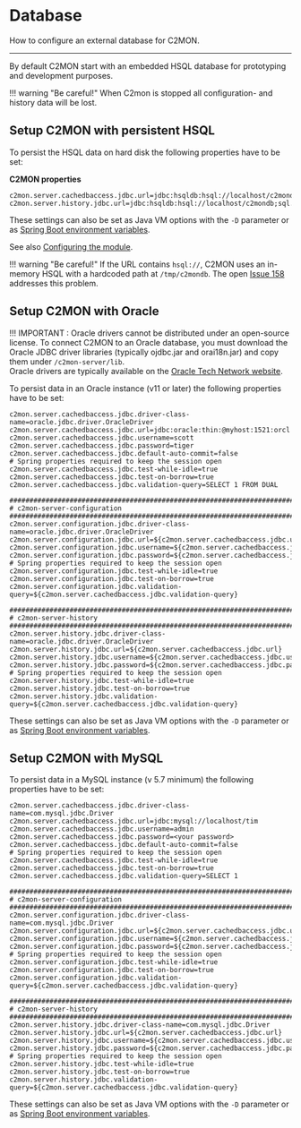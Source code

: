 # Database

How to configure an external database for C2MON.

---

By default C2MON start with an embedded HSQL database for prototyping and development purposes.

!!! warning "Be careful!"
    When C2mon is stopped all configuration- and history data will be lost.

## Setup C2MON with persistent HSQL
To persist the HSQL data on hard disk the following properties have to be set:

**C2MON properties**

```shell
c2mon.server.cachedbaccess.jdbc.url=jdbc:hsqldb:hsql://localhost/c2mondb;sql.syntax_ora=true
c2mon.server.history.jdbc.url=jdbc:hsqldb:hsql://localhost/c2mondb;sql.syntax_ora=true
```
These settings can also be set as Java VM options with the ```-D``` parameter or as [Spring Boot environment variables](https://docs.spring.io/spring-boot/docs/current/reference/html/boot-features-external-config.html).

See also [Configuring the module](/user-guide/client-api/history/#configuring-the-module).

!!! warning "Be careful!"
    If the URL contains ``hsql://``, C2MON uses an in-memory HSQL with a hardcoded path at ``/tmp/c2mondb``.
    The open [Issue 158](https://gitlab.cern.ch/c2mon/c2mon/issues/158) addresses this problem.

## Setup C2MON with Oracle

!!! IMPORTANT : Oracle drivers cannot be distributed under an open-source license.
To connect C2MON to an Oracle database, you must download the Oracle JDBC driver libraries (typically ojdbc.jar and orai18n.jar) and copy them under ```/c2mon-server/lib```.  
Oracle drivers are typically available on the [Oracle Tech Network website](http://www.oracle.com/technetwork/database/features/jdbc/index.html).

To persist data in an Oracle instance (v11 or later) the following properties have to be set:

```shell
c2mon.server.cachedbaccess.jdbc.driver-class-name=oracle.jdbc.driver.OracleDriver
c2mon.server.cachedbaccess.jdbc.url=jdbc:oracle:thin:@myhost:1521:orcl
c2mon.server.cachedbaccess.jdbc.username=scott
c2mon.server.cachedbaccess.jdbc.password=tiger
c2mon.server.cachedbaccess.jdbc.default-auto-commit=false
# Spring properties required to keep the session open
c2mon.server.cachedbaccess.jdbc.test-while-idle=true
c2mon.server.cachedbaccess.jdbc.test-on-borrow=true
c2mon.server.cachedbaccess.jdbc.validation-query=SELECT 1 FROM DUAL

###############################################################################
# c2mon-server-configuration
###############################################################################
c2mon.server.configuration.jdbc.driver-class-name=oracle.jdbc.driver.OracleDriver
c2mon.server.configuration.jdbc.url=${c2mon.server.cachedbaccess.jdbc.url}
c2mon.server.configuration.jdbc.username=${c2mon.server.cachedbaccess.jdbc.username}
c2mon.server.configuration.jdbc.password=${c2mon.server.cachedbaccess.jdbc.password}
# Spring properties required to keep the session open
c2mon.server.configuration.jdbc.test-while-idle=true
c2mon.server.configuration.jdbc.test-on-borrow=true
c2mon.server.configuration.jdbc.validation-query=${c2mon.server.cachedbaccess.jdbc.validation-query}

################################################################################
# c2mon-server-history
################################################################################
c2mon.server.history.jdbc.driver-class-name=oracle.jdbc.driver.OracleDriver
c2mon.server.history.jdbc.url=${c2mon.server.cachedbaccess.jdbc.url}
c2mon.server.history.jdbc.username=${c2mon.server.cachedbaccess.jdbc.username}
c2mon.server.history.jdbc.password=${c2mon.server.cachedbaccess.jdbc.password}
# Spring properties required to keep the session open
c2mon.server.history.jdbc.test-while-idle=true
c2mon.server.history.jdbc.test-on-borrow=true
c2mon.server.history.jdbc.validation-query=${c2mon.server.cachedbaccess.jdbc.validation-query}
```
These settings can also be set as Java VM options with the ```-D``` parameter or as [Spring Boot environment variables](https://docs.spring.io/spring-boot/docs/current/reference/html/boot-features-external-config.html).



## Setup C2MON with MySQL

To persist data in a MySQL instance (v 5.7 minimum) the following properties have to be set:

```shell
c2mon.server.cachedbaccess.jdbc.driver-class-name=com.mysql.jdbc.Driver
c2mon.server.cachedbaccess.jdbc.url=jdbc:mysql://localhost/tim
c2mon.server.cachedbaccess.jdbc.username=admin
c2mon.server.cachedbaccess.jdbc.password=<your password>
c2mon.server.cachedbaccess.jdbc.default-auto-commit=false
# Spring properties required to keep the session open
c2mon.server.cachedbaccess.jdbc.test-while-idle=true
c2mon.server.cachedbaccess.jdbc.test-on-borrow=true
c2mon.server.cachedbaccess.jdbc.validation-query=SELECT 1

###############################################################################
# c2mon-server-configuration
###############################################################################
c2mon.server.configuration.jdbc.driver-class-name=com.mysql.jdbc.Driver
c2mon.server.configuration.jdbc.url=${c2mon.server.cachedbaccess.jdbc.url}
c2mon.server.configuration.jdbc.username=${c2mon.server.cachedbaccess.jdbc.username}
c2mon.server.configuration.jdbc.password=${c2mon.server.cachedbaccess.jdbc.password}
# Spring properties required to keep the session open
c2mon.server.configuration.jdbc.test-while-idle=true
c2mon.server.configuration.jdbc.test-on-borrow=true
c2mon.server.configuration.jdbc.validation-query=${c2mon.server.cachedbaccess.jdbc.validation-query}

################################################################################
# c2mon-server-history
################################################################################
c2mon.server.history.jdbc.driver-class-name=com.mysql.jdbc.Driver
c2mon.server.history.jdbc.url=${c2mon.server.cachedbaccess.jdbc.url}
c2mon.server.history.jdbc.username=${c2mon.server.cachedbaccess.jdbc.username}
c2mon.server.history.jdbc.password=${c2mon.server.cachedbaccess.jdbc.password}
# Spring properties required to keep the session open
c2mon.server.history.jdbc.test-while-idle=true
c2mon.server.history.jdbc.test-on-borrow=true
c2mon.server.history.jdbc.validation-query=${c2mon.server.cachedbaccess.jdbc.validation-query}
```

These settings can also be set as Java VM options with the ```-D``` parameter or as [Spring Boot environment variables](https://docs.spring.io/spring-boot/docs/current/reference/html/boot-features-external-config.html).
